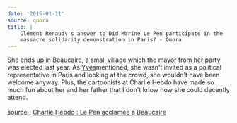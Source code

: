 ```yaml
---
date: '2015-01-11'
source: quora
title: |
    Clément Renaud\'s answer to Did Marine Le Pen participate in the
    massacre solidarity demonstration in Paris? - Quora
---
```


She ends up in Beaucaire, a small village which the mayor from her party
was elected last year. As
[Yves](http://quora.com/profile/Yves-Granger)mentioned, she wasn\'t
invited as a political representative in Paris and looking at the crowd,
she wouldn\'t have been welcome anyway. Plus, the cartoonists at Charlie
Hebdo have made so much fun about her and her father that I don\'t know
how she could decently attend.\
\
source : [Charlie Hebdo : Le Pen acclamée à
Beaucaire](http://www.europe1.fr/politique/charlie-hebdo-le-pen-acclamee-lors-d-un-rassemblement-a-beaucaire-2340893)
